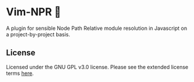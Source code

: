 # Vim-NPR :mag_right:

A plugin for sensible Node Path Relative module resolution in Javascript on a project-by-project basis.

## License
Licensed under the GNU GPL v3.0 license. Please see the extended license terms [here](https://www.gnu.org/licenses/gpl-3.0).
